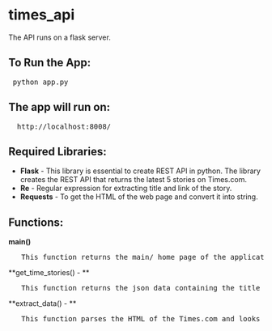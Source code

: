 # times_api
The API runs on a flask server.

## To Run the App:
<pre> python app.py</pre>

## The app will run on:
<pre>  http://localhost:8008/</pre>

## Required Libraries:
* **Flask** - This library is essential to create REST API in python. The library creates the REST API that returns the latest 5 stories on Times.com.
* **Re** - Regular expression for extracting title and link of the story.
* **Requests** - To get the HTML of the web page and convert it into string.

## Functions:
**main()**
<pre>   This function returns the main/ home page of the application showing the different routes available. </pre>

**get_time_stories() - **
<pre>   This function returns the json data containing the title and the link to the story on the webpage. </pre>

**extract_data() - **
<pre>   This function parses the HTML of the Times.com and looks for the most-popular-feed line by line and returns the data in a JSON format. </pre>
